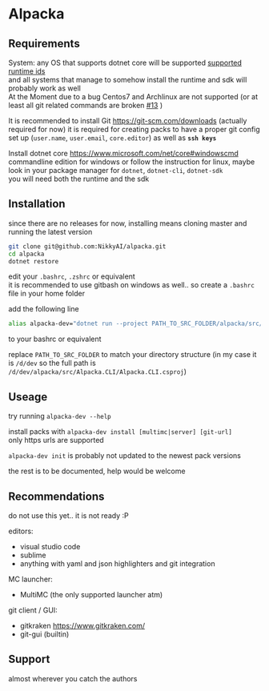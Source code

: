 # Alpacka

## Requirements

System: any OS that supports dotnet core will be supported [supported runtime ids](https://docs.microsoft.com/en-us/dotnet/articles/core/rid-catalog#windows-rids)   
and all systems that manage to somehow install the runtime and sdk will probably work as well   
At the Moment due to a bug Centos7 and Archlinux are not supported (or at least all git related commands are broken [#13](../../issues/13) )

It is recommended to install Git https://git-scm.com/downloads (actually required for now)
it is required for creating packs to have a proper git config set up (`user.name`, `user.email`, `core.editor`) as well as **`ssh keys`**

Install dotnet core https://www.microsoft.com/net/core#windowscmd
commandline edition for windows or follow the instruction for linux, maybe look in your package manager for `dotnet`, `dotnet-cli`, `dotnet-sdk`   
you will need both the runtime and the sdk

## Installation

since there are no releases for now, installing means cloning master and running the latest version

```bash
git clone git@github.com:NikkyAI/alpacka.git
cd alpacka
dotnet restore
```

edit your `.bashrc`, `.zshrc` or equivalent   
it is recommended to use gitbash on windows as well.. so create a `.bashrc` file in your home folder

add the following line
```bash
alias alpacka-dev="dotnet run --project PATH_TO_SRC_FOLDER/alpacka/src/Alpacka.CLI/Alpacka.CLI.csproj"
```
to your bashrc or equivalent

replace `PATH_TO_SRC_FOLDER` to match your directory structure (in my case it is `/d/dev` so the full path is `/d/dev/alpacka/src/Alpacka.CLI/Alpacka.CLI.csproj`)

## Useage

try running `alpacka-dev --help`

install packs with `alpacka-dev install [multimc|server] [git-url]`   
only https urls are supported

`alpacka-dev init` is probably not updated to the newest pack versions

the rest is to be documented, help would be welcome

## Recommendations

do not use this yet.. it is not ready :P

editors:
- visual studio code
- sublime
- anything with yaml and json highlighters and git integration

MC launcher:
- MultiMC (the only supported launcher atm)

git client / GUI:
- gitkraken https://www.gitkraken.com/
- git-gui (builtin)

## Support

almost wherever you catch the authors
